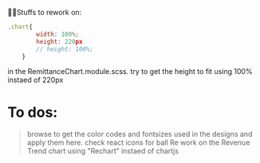 📒📒Stuffs to rework on:
```jsx
.chart{
        width: 100%;
        height: 220px
        // height: 100%;
    }
```
in the RemittanceChart.module.scss. try to get the height to fit using 100% instaed of 220px

# To dos:
>browse to get the color codes and fontsizes used in the designs and apply them here.
> check react icons for ball
> Re work on the Revenue Trend chart using "Rechart" instaed of chartjs